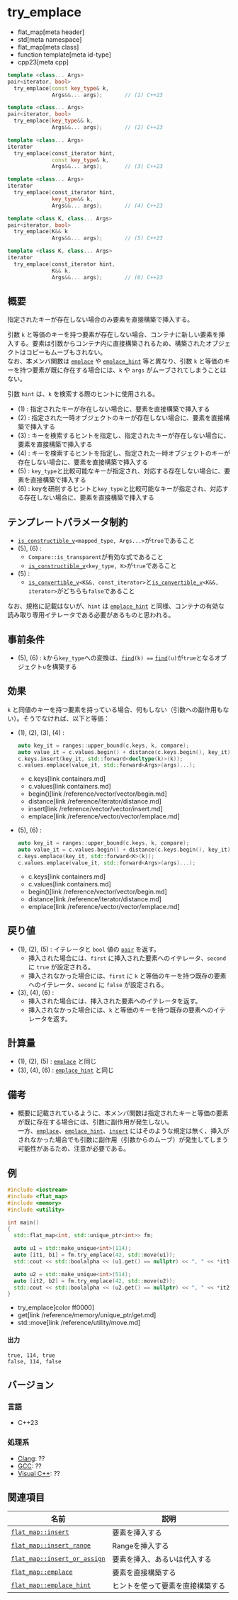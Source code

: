 # try_emplace
* flat_map[meta header]
* std[meta namespace]
* flat_map[meta class]
* function template[meta id-type]
* cpp23[meta cpp]

```cpp
template <class... Args>
pair<iterator, bool>
  try_emplace(const key_type& k,
              Args&&... args);       // (1) C++23

template <class... Args>
pair<iterator, bool>
  try_emplace(key_type&& k,
              Args&&... args);       // (2) C++23

template <class... Args>
iterator
  try_emplace(const_iterator hint,
              const key_type& k,
              Args&&... args);       // (3) C++23

template <class... Args>
iterator
  try_emplace(const_iterator hint,
              key_type&& k,
              Args&&... args);       // (4) C++23

template <class K, class... Args>
pair<iterator, bool>
  try_emplace(K&& k
              Args&&... args);       // (5) C++23

template <class K, class... Args>
iterator
  try_emplace(const_iterator hint,
              K&& k,
              Args&&... args);       // (6) C++23
```

## 概要
指定されたキーが存在しない場合のみ要素を直接構築で挿入する。

引数 `k` と等価のキーを持つ要素が存在しない場合、コンテナに新しい要素を挿入する。要素は引数からコンテナ内に直接構築されるため、構築されたオブジェクトはコピーもムーブもされない。  
なお、本メンバ関数は [`emplace`](emplace.md) や [`emplace_hint`](emplace_hint.md) 等と異なり、引数 `k` と等価のキーを持つ要素が既に存在する場合には、`k` や `args` がムーブされてしまうことはない。

引数 `hint` は、`k` を検索する際のヒントに使用される。

- (1) : 指定されたキーが存在しない場合に、要素を直接構築で挿入する
- (2) : 指定された一時オブジェクトのキーが存在しない場合に、要素を直接構築で挿入する
- (3) : キーを検索するヒントを指定し、指定されたキーが存在しない場合に、要素を直接構築で挿入する
- (4) : キーを検索するヒントを指定し、指定された一時オブジェクトのキーが存在しない場合に、要素を直接構築で挿入する
- (5) : `key_type`と比較可能なキーが指定され、対応する存在しない場合に、要素を直接構築で挿入する
- (6) : keyを研削するヒントと`key_type`と比較可能なキーが指定され、対応する存在しない場合に、要素を直接構築で挿入する


## テンプレートパラメータ制約
- [`is_constructible_v`](/reference/type_traits/is_constructible.md)`<mapped_type, Args...>`が`true`であること
- (5), (6) :
    - `Compare::is_transparent`が有効な式であること
    - [`is_constructible_v`](/reference/type_traits/is_constructible.md)`<key_type, K>`が`true`であること
- (5) :
    - [`is_convertible_v`](/reference/type_traits/is_convertible.md)`<K&&, const_iterator>`と[`is_convertible_v`](/reference/type_traits/is_convertible.md)`<K&&, iterator>`がどちらも`false`であること

なお、規格に記載はないが、`hint` は [`emplace_hint`](emplace_hint.md) と同様、コンテナの有効な読み取り専用イテレータである必要があるものと思われる。


## 事前条件
- (5), (6) : `k`から`key_type`への変換は、[`find`](find.md)`(k) ==` [`find`](find.md)`(u)`が`true`となるオブジェクト`u`を構築する


## 効果
`k` と同値のキーを持つ要素を持っている場合、何もしない（引数への副作用もない）。そうでなければ、以下と等価：

- (1), (2), (3), (4) :
    ```cpp
    auto key_it = ranges::upper_bound(c.keys, k, compare);
    auto value_it = c.values.begin() + distance(c.keys.begin(), key_it);
    c.keys.insert(key_it, std::forward<decltype(k)>(k));
    c.values.emplace(value_it, std::forward<Args>(args)...);
    ```
    * c.keys[link containers.md]
    * c.values[link containers.md]
    * begin()[link /reference/vector/vector/begin.md]
    * distance[link /reference/iterator/distance.md]
    * insert[link /reference/vector/vector/insert.md]
    * emplace[link /reference/vector/vector/emplace.md]

- (5), (6) :
    ```cpp
    auto key_it = ranges::upper_bound(c.keys, k, compare);
    auto value_it = c.values.begin() + distance(c.keys.begin(), key_it);
    c.keys.emplace(key_it, std::forward<K>(k));
    c.values.emplace(value_it, std::forward<Args>(args)...);
    ```
    * c.keys[link containers.md]
    * c.values[link containers.md]
    * begin()[link /reference/vector/vector/begin.md]
    * distance[link /reference/iterator/distance.md]
    * emplace[link /reference/vector/vector/emplace.md]


## 戻り値
- (1), (2), (5) : イテレータと `bool` 値の [`pair`](/reference/utility/pair.md) を返す。
    - 挿入された場合には、`first` に挿入された要素へのイテレータ、`second` に `true` が設定される。
    - 挿入されなかった場合には、`first` に `k` と等価のキーを持つ既存の要素へのイテレータ、`second` に `false` が設定される。
- (3), (4), (6) :
    - 挿入された場合には、挿入された要素へのイテレータを返す。
    - 挿入されなかった場合には、`k` と等価のキーを持つ既存の要素へのイテレータを返す。


## 計算量
- (1), (2), (5) : [`emplace`](emplace.md) と同じ
- (3), (4), (6) : [`emplace_hint`](emplace_hint.md) と同じ


## 備考
- 概要に記載されているように、本メンバ関数は指定されたキーと等価の要素が既に存在する場合には、引数に副作用が発生しない。  
    一方、[`emplace`](emplace.md)、[`emplace_hint`](emplace_hint.md)、[`insert`](insert.md) にはそのような規定は無く、挿入がされなかった場合でも引数に副作用（引数からのムーブ）が発生してしまう可能性があるため、注意が必要である。


## 例
```cpp example
#include <iostream>
#include <flat_map>
#include <memory>
#include <utility>

int main()
{
  std::flat_map<int, std::unique_ptr<int>> fm;

  auto u1 = std::make_unique<int>(114);
  auto [it1, b1] = fm.try_emplace(42, std::move(u1));
  std::cout << std::boolalpha << (u1.get() == nullptr) << ", " << *it1->second << ", " << b1 << '\n';

  auto u2 = std::make_unique<int>(514);
  auto [it2, b2] = fm.try_emplace(42, std::move(u2));
  std::cout << std::boolalpha << (u2.get() == nullptr) << ", " << *it2->second << ", " << b2 << '\n';
}
```
* try_emplace[color ff0000]
* get[link /reference/memory/unique_ptr/get.md]
* std::move[link /reference/utility/move.md]

#### 出力
```
true, 114, true
false, 114, false
```


## バージョン
### 言語
- C++23

### 処理系
- [Clang](/implementation.md#clang): ??
- [GCC](/implementation.md#gcc): ??
- [Visual C++](/implementation.md#visual_cpp): ??


## 関連項目

| 名前                                           | 説明                                       |
|------------------------------------------------|--------------------------------------------|
| [`flat_map::insert`](insert.md)                     | 要素を挿入する                             |
| [`flat_map::insert_range`](insert_range.md)         | Rangeを挿入する                            |
| [`flat_map::insert_or_assign`](insert_or_assign.md) | 要素を挿入、あるいは代入する               |
| [`flat_map::emplace`](emplace.md)                   | 要素を直接構築する                         |
| [`flat_map::emplace_hint`](emplace_hint.md)         | ヒントを使って要素を直接構築する           |

